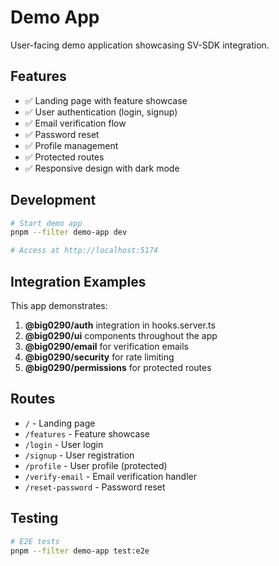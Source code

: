 # Demo App

User-facing demo application showcasing SV-SDK integration.

## Features

- ✅ Landing page with feature showcase
- ✅ User authentication (login, signup)
- ✅ Email verification flow
- ✅ Password reset
- ✅ Profile management
- ✅ Protected routes
- ✅ Responsive design with dark mode

## Development

```bash
# Start demo app
pnpm --filter demo-app dev

# Access at http://localhost:5174
```

## Integration Examples

This app demonstrates:

1. **@big0290/auth** integration in hooks.server.ts
2. **@big0290/ui** components throughout the app
3. **@big0290/email** for verification emails
4. **@big0290/security** for rate limiting
5. **@big0290/permissions** for protected routes

## Routes

- `/` - Landing page
- `/features` - Feature showcase
- `/login` - User login
- `/signup` - User registration
- `/profile` - User profile (protected)
- `/verify-email` - Email verification handler
- `/reset-password` - Password reset

## Testing

```bash
# E2E tests
pnpm --filter demo-app test:e2e
```
